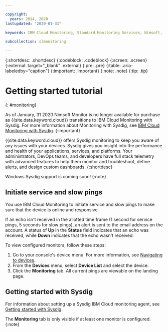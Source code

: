 ```yaml
---

copyright:
  years: 2014, 2020
lastupdated: "2020-01-31"

keywords: IBM Cloud Monitoring, Standard Monitoring Services, Nimsoft, Sysdig, monitoring

subcollection: slmonitoring

---
```


{:shortdesc: .shortdesc}
{:codeblock: .codeblock}
{:screen: .screen}
{:external: target="_blank" .external}
{:pre: .pre}
{:table: .aria-labeledby="caption"}
{:important: .important}
{:note: .note}
{:tip: .tip}

# Getting started tutorial
{: #monitoring}

As of January, 31 2020 Nimsoft Monitor is no longer available for purchase as {{site.data.keyword.cloud}} transitions to IBM Cloud Monitoring with Sysdig. For more information about Monitoring with Sysdig, see [IBM Cloud Monitoring with Sysdig](/docs/services/Monitoring-with-Sysdig?topic=Sysdig-about).
{:important}

{{site.data.keyword.cloud}} offers Sysdig monitoring to keep you aware of any issues with your devices. Sysdig gives you insight into the performance and health of your applications, services, and platforms. Your administrators, DevOps teams, and developers have full stack telemetry with advanced features to help them monitor and troubleshoot, define alerts, and design custom dashboards.
{:shortdesc}

Windows Sysdig support is coming soon!
{:note}

## Initiate service and slow pings

You use IBM Cloud Monitoring to initiate service and slow pings to make sure that the device is online and responsive.

If an echo isn't received in the allotted time frame (1 second for service pings, 5 seconds for slow pings), an alert is sent to the email address on the account. A status of **Up** in the **Status** field indicates that an echo was received, while **Down** indicates that the echo wasn't received.

To view configured monitors, follow these steps:

1. Go to your console's device menu. For more information, see [Navigating to devices](/docs/vsi?topic=virtual-servers-navigating-devices).
2. From the **Devices** menu, select **Device List** and select the device.
3. Click the **Monitoring** tab. All current pings are viewable on the landing page. 

## Getting started with Sysdig

For information about setting up a Sysdig IBM Cloud monitoring agent, see [Getting started with Sysdig](/docs/services/Monitoring-with-Sysdig?topic=Sysdig-getting-started).

The **Monitoring** tab is only visible if at least one monitor is configured.
{:note}

